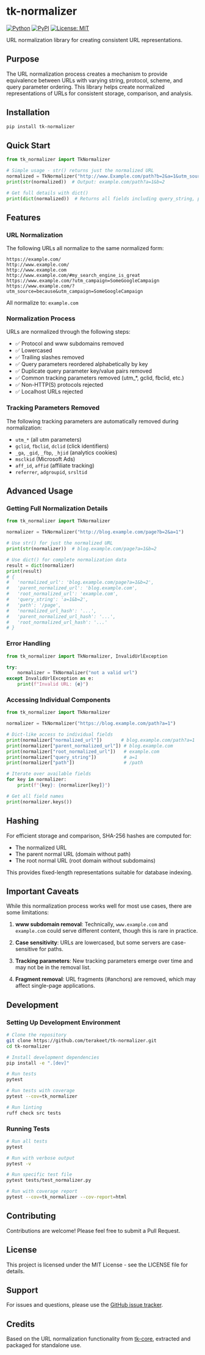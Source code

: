 # tk-normalizer

[![Python](https://img.shields.io/pypi/pyversions/tk-normalizer.svg)](https://pypi.org/project/tk-normalizer/)
[![PyPI](https://img.shields.io/pypi/v/tk-normalizer.svg)](https://pypi.org/project/tk-normalizer/)
[![License: MIT](https://img.shields.io/badge/License-MIT-yellow.svg)](https://opensource.org/licenses/MIT)

URL normalization library for creating consistent URL representations.

## Purpose

The URL normalization process creates a mechanism to provide equivalence between URLs with varying string, protocol, scheme, and query parameter ordering. This library helps create normalized representations of URLs for consistent storage, comparison, and analysis.

## Installation

```bash
pip install tk-normalizer
```

## Quick Start

```python
from tk_normalizer import TkNormalizer

# Simple usage - str() returns just the normalized URL
normalized = TkNormalizer("http://www.Example.com/path?b=2&a=1&utm_source=test")
print(str(normalized))  # Output: example.com/path?a=1&b=2

# Get full details with dict()
print(dict(normalized))  # Returns all fields including query_string, path, and hashes
```

## Features

### URL Normalization

The following URLs all normalize to the same normalized form:

```
https://example.com/
http://www.example.com/
http://www.example.com
http://www.example.com/#my_search_engine_is_great
https://www.example.com/?utm_campaign=SomeGoogleCampaign
https://www.example.com/?utm_source=because&utm_campaign=SomeGoogleCampaign
```

All normalize to: `example.com`

### Normalization Process

URLs are normalized through the following steps:

- ✅ Protocol and www subdomains removed
- ✅ Lowercased
- ✅ Trailing slashes removed
- ✅ Query parameters reordered alphabetically by key
- ✅ Duplicate query parameter key/value pairs removed
- ✅ Common tracking parameters removed (utm_*, gclid, fbclid, etc.)
- ✅ Non-HTTP(S) protocols rejected
- ✅ Localhost URLs rejected

### Tracking Parameters Removed

The following tracking parameters are automatically removed during normalization:

- `utm_*` (all utm parameters)
- `gclid`, `fbclid`, `dclid` (click identifiers)
- `_ga`, `_gid`, `_fbp`, `_hjid` (analytics cookies)
- `msclkid` (Microsoft Ads)
- `aff_id`, `affid` (affiliate tracking)
- `referrer`, `adgroupid`, `srsltid`

## Advanced Usage

### Getting Full Normalization Details

```python
from tk_normalizer import TkNormalizer

normalizer = TkNormalizer("http://blog.example.com/page?b=2&a=1")

# Use str() for just the normalized URL
print(str(normalizer))  # blog.example.com/page?a=1&b=2

# Use dict() for complete normalization data
result = dict(normalizer)
print(result)
# {
#   'normalized_url': 'blog.example.com/page?a=1&b=2',
#   'parent_normalized_url': 'blog.example.com',
#   'root_normalized_url': 'example.com',
#   'query_string': 'a=1&b=2',
#   'path': '/page',
#   'normalized_url_hash': '...',
#   'parent_normalized_url_hash': '...',
#   'root_normalized_url_hash': '...'
# }
```

### Error Handling

```python
from tk_normalizer import TkNormalizer, InvalidUrlException

try:
    normalizer = TkNormalizer("not a valid url")
except InvalidUrlException as e:
    print(f"Invalid URL: {e}")
```

### Accessing Individual Components

```python
from tk_normalizer import TkNormalizer

normalizer = TkNormalizer("https://blog.example.com/path?a=1")

# Dict-like access to individual fields
print(normalizer["normalized_url"])       # blog.example.com/path?a=1
print(normalizer["parent_normalized_url"]) # blog.example.com
print(normalizer["root_normalized_url"])   # example.com
print(normalizer["query_string"])          # a=1
print(normalizer["path"])                  # /path

# Iterate over available fields
for key in normalizer:
    print(f"{key}: {normalizer[key]}")

# Get all field names
print(normalizer.keys())
```

## Hashing

For efficient storage and comparison, SHA-256 hashes are computed for:
- The normalized URL
- The parent normal URL (domain without path)
- The root normal URL (root domain without subdomains)

This provides fixed-length representations suitable for database indexing.

## Important Caveats

While this normalization process works well for most use cases, there are some limitations:

1. **www subdomain removal**: Technically, `www.example.com` and `example.com` could serve different content, though this is rare in practice.

2. **Case sensitivity**: URLs are lowercased, but some servers are case-sensitive for paths.

3. **Tracking parameters**: New tracking parameters emerge over time and may not be in the removal list.

4. **Fragment removal**: URL fragments (#anchors) are removed, which may affect single-page applications.

## Development

### Setting Up Development Environment

```bash
# Clone the repository
git clone https://github.com/terakeet/tk-normalizer.git
cd tk-normalizer

# Install development dependencies
pip install -e ".[dev]"

# Run tests
pytest

# Run tests with coverage
pytest --cov=tk_normalizer

# Run linting
ruff check src tests
```

### Running Tests

```bash
# Run all tests
pytest

# Run with verbose output
pytest -v

# Run specific test file
pytest tests/test_normalizer.py

# Run with coverage report
pytest --cov=tk_normalizer --cov-report=html
```

## Contributing

Contributions are welcome! Please feel free to submit a Pull Request.

## License

This project is licensed under the MIT License - see the LICENSE file for details.

## Support

For issues and questions, please use the [GitHub issue tracker](https://github.com/terakeet/tk-normalizer/issues).

## Credits

Based on the URL normalization functionality from [tk-core](https://github.com/terakeet/tk-core), extracted and packaged for standalone use.
